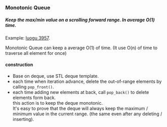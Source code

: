 ### Monotonic Queue

##### Keep the max/min value on a scrolling forward range. In average O(1) time.

Example: [luogu 3957](../luogu/Luogu3957.cpp).

Monotonic Queue can keep a average O(1) of time. (It use O(n) of time to traverse all element for once)

#### construction

* Base on deque, use STL deque template.
* each time when iteration advance, delete the out-of-range elements by calling ```pop_front()```.
* each time adding new elements at back, call ```pop_back()``` to delete elements form back.  
  this action is to keep the deque monotonic.  
  It's easy to prove that the deque will always keep the maximum / minimum value in the current range.
  (the same even after any deleting / inserting).